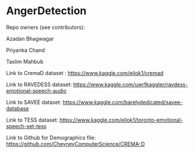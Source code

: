 # AngerDetection

Repo owners (see contributors):

Azadan Bhagwagar

Priyanka Chand

Taslim Mahbub

Link to CremaD dataset : https://www.kaggle.com/ejlok1/cremad

Link to RAVEDESS dataset: https://www.kaggle.com/uwrfkaggler/ravdess-emotional-speech-audio

Link to SAVEE dataset:  https://www.kaggle.com/barelydedicated/savee-database

Link to TESS dataset: https://www.kaggle.com/ejlok1/toronto-emotional-speech-set-tess

Link to Github for Demographics file: https://github.com/CheyneyComputerScience/CREMA-D
